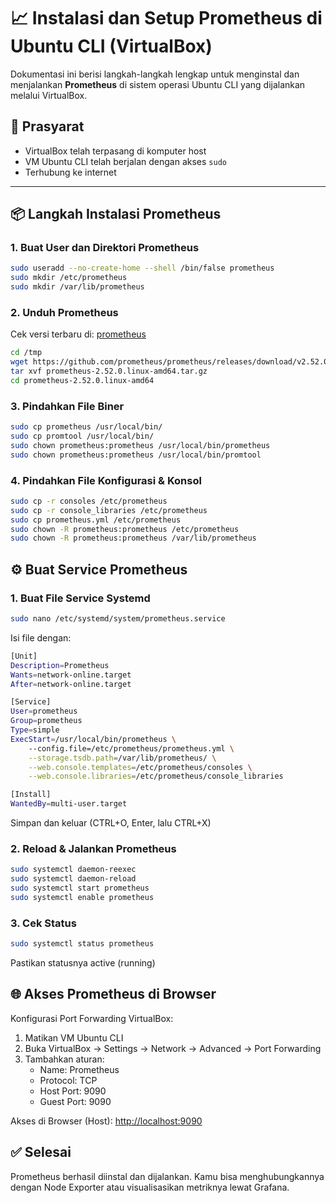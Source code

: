 # 📈 Instalasi dan Setup Prometheus di Ubuntu CLI (VirtualBox)

Dokumentasi ini berisi langkah-langkah lengkap untuk menginstal dan menjalankan **Prometheus** di sistem operasi Ubuntu CLI yang dijalankan melalui VirtualBox.

## 🧰 Prasyarat

- VirtualBox telah terpasang di komputer host
- VM Ubuntu CLI telah berjalan dengan akses `sudo`
- Terhubung ke internet

---

## 📦 Langkah Instalasi Prometheus

### 1. Buat User dan Direktori Prometheus

```bash
sudo useradd --no-create-home --shell /bin/false prometheus
sudo mkdir /etc/prometheus
sudo mkdir /var/lib/prometheus
```

### 2. Unduh Prometheus
Cek versi terbaru di: [prometheus](https://prometheus.io/download/)
```bash
cd /tmp
wget https://github.com/prometheus/prometheus/releases/download/v2.52.0/prometheus-2.52.0.linux-amd64.tar.gz
tar xvf prometheus-2.52.0.linux-amd64.tar.gz
cd prometheus-2.52.0.linux-amd64
```

### 3. Pindahkan File Biner
```bash
sudo cp prometheus /usr/local/bin/
sudo cp promtool /usr/local/bin/
sudo chown prometheus:prometheus /usr/local/bin/prometheus
sudo chown prometheus:prometheus /usr/local/bin/promtool
```

### 4. Pindahkan File Konfigurasi & Konsol
```bash
sudo cp -r consoles /etc/prometheus
sudo cp -r console_libraries /etc/prometheus
sudo cp prometheus.yml /etc/prometheus
sudo chown -R prometheus:prometheus /etc/prometheus
sudo chown -R prometheus:prometheus /var/lib/prometheus
```

## ⚙️ Buat Service Prometheus
### 1. Buat File Service Systemd
```bash
sudo nano /etc/systemd/system/prometheus.service
```
Isi file dengan:
```bash
[Unit]
Description=Prometheus
Wants=network-online.target
After=network-online.target

[Service]
User=prometheus
Group=prometheus
Type=simple
ExecStart=/usr/local/bin/prometheus \
    --config.file=/etc/prometheus/prometheus.yml \
    --storage.tsdb.path=/var/lib/prometheus/ \
    --web.console.templates=/etc/prometheus/consoles \
    --web.console.libraries=/etc/prometheus/console_libraries

[Install]
WantedBy=multi-user.target
```
Simpan dan keluar (CTRL+O, Enter, lalu CTRL+X)

### 2. Reload & Jalankan Prometheus
```bash
sudo systemctl daemon-reexec
sudo systemctl daemon-reload
sudo systemctl start prometheus
sudo systemctl enable prometheus
```

### 3. Cek Status
```bash
sudo systemctl status prometheus
```
Pastikan statusnya active (running)

## 🌐 Akses Prometheus di Browser
Konfigurasi Port Forwarding VirtualBox:
1. Matikan VM Ubuntu CLI
2. Buka VirtualBox → Settings → Network → Advanced → Port Forwarding
3. Tambahkan aturan:
   - Name: Prometheus
   - Protocol: TCP
   - Host Port: 9090
   - Guest Port: 9090

Akses di Browser (Host): [http://localhost:9090](http://localhost:9090)

## ✅ Selesai
Prometheus berhasil diinstal dan dijalankan. Kamu bisa menghubungkannya dengan Node Exporter atau visualisasikan metriknya lewat Grafana.
